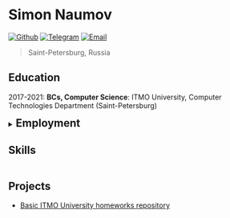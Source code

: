 # Simon Naumov

[![Github](https://img.shields.io/badge/github-nothingelsematters-black?logo=github)](https://github.com/nothingelsematters)
[![Telegram](https://img.shields.io/badge/telegram-itsfuntofantasize-blue?logo=telegram)](https://t.me/itsfuntofantasize)
[![Email](https://img.shields.io/badge/email-daretoodefy@gmail.com-red?logo=gmail)](mailto:daretoodefy@gmail.com)

> Saint-Petersburg, Russia

## Education

2017-2021: **BCs, Computer Science**: ITMO University, Computer Technologies Department (Saint-Petersburg)

<details>
    <summary><h2 style="display: inline;">Employment</h2></summary>
    <ul>
        <li>
            <p>July-August 2018</p>
            <b>Software Engineer Intern in Reddle:</b> participated in deploying a web service using Python Django framework
        </li>
        <li>
            <p>February-March 2020</p>
            <b>Software Engineer Practice in Epam Systems:</b> developing desktop application and web service performing different image transformations
        </li>
        <li>
            <p>March 2020 - now</p>
            <b>Huawei Technologies</b>
        </li>
    </ul>
</details>

<details style="display: inline-block;">
    <summary style="display: inline-block;"><h2 style="display: inline-block;">Skills</h2></summary>
    <h3>Programming languages</h3>
    <ul>
        <li>
            <b>Java and Kotlin:</b> translator, parallel programming
        </li>
        <li>
            <b>C++:</b> general purposes, Qt framework, algorithms and data structures implementations
        </li>
        <li>
            <b>Haskell:</b> eDSL, parsers, multithreading, mathematical logic
        </li>
        <li>
            <b>Python:</b> machine learning projects
        </li>
        <li>
            Basic knowledge of <b>OCaml</b> and <b>JavaScript</b>
        </li>
    </ul>
    <h3>Technologies</h3>
    <p><b>GNU/Linux</b>, <b>git</b>, <b>nix</b>, <b>Tomcat</b>, <b>Maven</b>, <b>Gradle</b></p>
    <h3>Languages</h3>
    <p><b>Russian</b> (native), <b>English</b> (C1), <b>German</b> (B1)</p>
</details>

## Projects

+ [Basic ITMO University homeworks repository](http://github.com/nothingelsematters/university)
